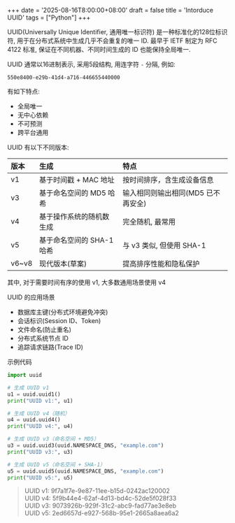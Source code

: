 +++
date = '2025-08-16T8:00:00+08:00'
draft = false
title = 'Intorduce UUID'
tags = ["Python"]
+++

UUID(Universally Unique Identifier, 通用唯一标识符) 是一种标准化的128位标识符, 用于在分布式系统中生成几乎不会重复的唯一 ID. 最早于 IETF 制定为 RFC 4122 标准, 保证在不同机器、不同时间生成的 ID 也能保持全局唯一.

UUID 通常以16进制表示, 采用5段结构, 用连字符 `-` 分隔, 例如:
```
550e8400-e29b-41d4-a716-446655440000
```

有如下特点:
- 全局唯一
- 无中心依赖
- 不可预测
- 跨平台通用

UUID 有以下不同版本:

| 版本 | 生成 | 特点 |
| :--- | :--- | :--- |
| v1 | 基于时间戳 + MAC 地址 | 按时间排序，含生成设备信息 |
| v3 | 基于命名空间的 MD5 哈希 | 输入相同则输出相同(MD5 已不再安全) |
| v4 | 基于操作系统的随机数生成 | 完全随机, 最常用 |
| v5 | 基于命名空间的 SHA-1 哈希 | 与 v3 类似, 但使用 SHA-1 |
| v6~v8 | 现代版本(草案) | 提高排序性能和隐私保护 |

其中, 对于需要时间有序的使用 v1, 大多数通用场景使用 v4

UUID 的应用场景
- 数据库主键(分布式环境避免冲突)
- 会话标识(Session ID、Token)
- 文件命名(防止重名)
- 分布式系统节点 ID
- 追踪请求链路(Trace ID)

示例代码
```Python
import uuid

# 生成 UUID v1
u1 = uuid.uuid1()
print("UUID v1:", u1)

# 生成 UUID v4（随机）
u4 = uuid.uuid4()
print("UUID v4:", u4)

# 生成 UUID v3（命名空间 + MD5）
u3 = uuid.uuid3(uuid.NAMESPACE_DNS, "example.com")
print("UUID v3:", u3)

# 生成 UUID v5（命名空间 + SHA-1）
u5 = uuid.uuid5(uuid.NAMESPACE_DNS, "example.com")
print("UUID v5:", u5)
```
> UUID v1: 9f7a1f7e-9e87-11ee-b15d-0242ac120002  
> UUID v4: 5f9b44e4-62af-4d13-bd4c-52de5f028f33  
> UUID v3: 9073926b-929f-31c2-abc9-fad77ae3e8eb  
> UUID v5: 2ed6657d-e927-568b-95e1-2665a8aea6a2  

